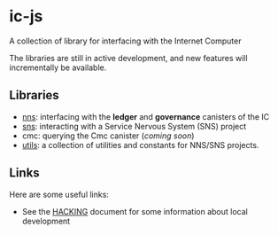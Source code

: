 # ic-js

A collection of library for interfacing with the Internet Computer

The libraries are still in active development, and new features will incrementally be available.

## Libraries

- [nns](/packages/nns): interfacing with the **ledger** and **governance** canisters of the IC
- [sns](/packages/sns): interacting with a Service Nervous System (SNS) project
- cmc: querying the Cmc canister (_coming soon_)
- [utils](/packages/utils): a collection of utilities and constants for NNS/SNS projects.

## Links

Here are some useful links:

- See the [HACKING](/HACKING.md) document for some information about local development
